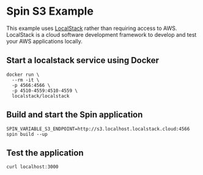 # Spin S3 Example

This example uses [LocalStack](https://github.com/localstack/localstack) rather
than requiring access to AWS. LocalStack is a cloud software development
framework to develop and test your AWS applications locally.

## Start a localstack service using Docker

```
docker run \
  --rm -it \
  -p 4566:4566 \
  -p 4510-4559:4510-4559 \
  localstack/localstack
```

## Build and start the Spin application

```
SPIN_VARIABLE_S3_ENDPOINT=http://s3.localhost.localstack.cloud:4566 spin build --up
```
## Test the application

```
curl localhost:3000
```
